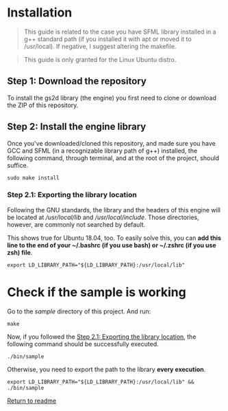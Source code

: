 # Installation

> This guide is related to the case you have SFML library installed in a
g++ standard path (if you installed it with apt or moved it to /usr/local).
If negative, I suggest altering the makefile.

> This guide is only granted for the Linux Ubuntu distro.

## Step 1: Download the repository
To install the gs2d library (the engine) you first need to clone or download the
ZIP of this repository.

## Step 2: Install the engine library

Once you've downloaded/cloned this repository, and made sure you have GCC and
SFML (in a recognizable library path of g++) installed, the following command,
through terminal, and at the root of the project, should suffice.

```
sudo make install
```

### Step 2.1: Exporting the library location

Following the GNU standards, the library and the headers of this engine will be
located at */usr/local/lib* and */usr/local/include*. Those directories,
however, are commonly not searched by default.

This shows true for Ubuntu 18.04, too. To easily solve this, you can
**add this line to the end of your ~/.bashrc (if you use bash) or ~/.zshrc
(if you use zsh) file**.

```
export LD_LIBRARY_PATH="${LD_LIBRARY_PATH}:/usr/local/lib"
```

# Check if the sample is working

Go to the *sample* directory of this project. And run:

```
make
```

Now, if you followed the [Step 2.1: Exporting the library location](https://github.com/murilobnt/gs2d_engine/blob/master/markdown/installation.md#step-21-exporting-the-library-location),
the following command should be successfully executed.

```
./bin/sample
```

Otherwise, you need to export the path to the library **every execution**.

```
export LD_LIBRARY_PATH="${LD_LIBRARY_PATH}:/usr/local/lib" && ./bin/sample
```

[Return to readme](https://github.com/murilobnt/gs2d_engine#installation)
